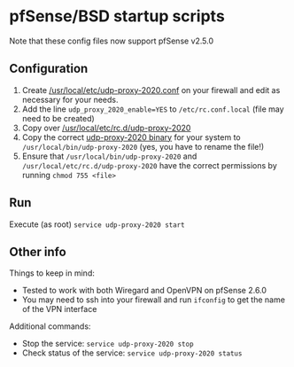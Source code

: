# pfSense/BSD startup scripts

Note that these config files now support pfSense v2.5.0

## Configuration

 1. Create [/usr/local/etc/udp-proxy-2020.conf](usr/local/etc/udp-proxy-2020.conf)
    on your firewall and edit as necessary for your needs.
 1. Add the line `udp_proxy_2020_enable=YES` to `/etc/rc.conf.local` (file may need to be created)
 1. Copy over [/usr/local/etc/rc.d/udp-proxy-2020](usr/local/etc/rc.d/udp-proxy-2020)
 1. Copy the correct [udp-proxy-2020 binary](
    https://github.com/synfinatic/udp-proxy-2020/releases) for your system to 
    `/usr/local/bin/udp-proxy-2020` (yes, you have to rename the file!)
 1. Ensure that `/usr/local/bin/udp-proxy-2020` and 
    `/usr/local/etc/rc.d/udp-proxy-2020` have the correct permissions by running
    `chmod 755 <file>`

## Run

Execute (as root) `service udp-proxy-2020 start`

## Other info

Things to keep in mind:

 * Tested to work with both Wiregard and OpenVPN on pfSense 2.6.0
 * You may need to ssh into your firewall and run `ifconfig` to get the name of the VPN interface

Additional commands:

 * Stop the service: `service udp-proxy-2020 stop`  
 * Check status of the service: `service udp-proxy-2020 status`
